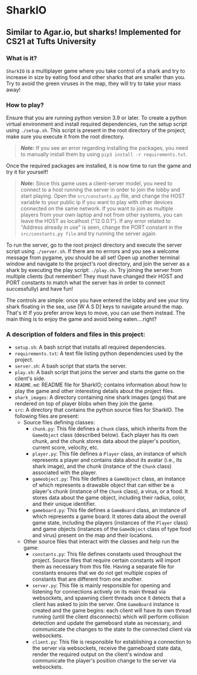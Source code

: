 # SharkIO
## Similar to Agar.io, but sharks! Implemented for CS21 at Tufts University

### What is it?
`SharkIO` is a multiplayer game where you take control of a shark and try to 
increase in size by eating food and other sharks that are smaller than you. 
Try to avoid the green viruses in the map, they will try to take your 
mass away!  

### How to play?
Ensure that you are running python version 3.9 or later. 
To create a python virtual environment and install required dependencies, 
run the setup script using `./setup.sh`. This script is present in the root 
directory of the project; make sure you execute it from the root directory.
> **_Note:_** If you see an error regarding installing the packages, you need 
> to manually install them by using `pip3 install -r requirements.txt`.

Once the required packages are installed, it is now time to run the game and 
try it for yourself!

> **_Note:_** Since this game uses a client-server model, you need to connect 
> to a host running the server in order to join the lobby and start playing. 
> Open the `src/constants.py` file, and change the HOST variable to your 
> public ip if you want to play with other devices connected on the same 
> network. If you want to join as multiple players from your own laptop and 
> not from other systems, you can leave the HOST as localhost ("12.0.0.1"). 
> If any error related to "Address already in use" is seen, change the PORT 
> constant in the `src/constants.py file` and try running the server again.

To run the server, go to the root project directory and execute the server 
script using `./server.sh`. If there are no errrors and you see a welcome 
message from pygame, you should be all set! Open up another terminal window 
and navigate to the project's root directory, and join the server as a shark 
by executing the play script: `./play.sh`. Try joining the server from 
multiple clients (but remember! They must have changed their HOST and 
PORT constants to match what the server has in order to connect successfully) 
and have fun!

The controls are simple: once you have entered the lobby and see your tiny 
shark floating in the sea, use [W A S D] keys to navigate around the map. 
That's it! If you prefer arrow keys to move, you can use them instead. 
The main thing is to enjoy the game and avoid being eaten....right?

### A description of folders and files in this project:
- `setup.sh`: A bash script that installs all required dependencies.
- `requirements.txt`: A text file listing python dependencies used by the 
  project.
- `server.sh`: A bash script that starts the server.
- `play.sh`: A bash script that joins the server and starts the game on the 
  cilent's side.
- `README.md`: README file for SharkIO; contains information about how to 
  play the game and other interesting details about the project files.
- `shark_images`: A directory containing nine shark images (pngs) that are 
  rendered on top of player blobs when they join the game.
- `src`: A directory that contains the python source files for SharkIO. 
  The following files are present:
  - Source files defining classes:
    - `chunk.py`: This file defines a `Chunk` class, which inherits from 
        the `GameObject` class (described below). Each player has its own 
        chunk, and the chunk stores data about the player's position, 
        current score, velocity, etc.
    - `player.py`: This file defines a `Player` class, an instance of which 
        represents a player and contains data about its avatar 
        (i.e., its shark image), and the chunk (instance of the `Chunk` class)
        associated with the player.
    - `gameobject.py`: This file defines a `GameObject` class, an instance of 
        which represents a drawable object that can either be a player's chunk
        (instance of the `Chunk` class), a virus, or a food. 
        It stores data about the game object, including their radius, color, 
        and their unique identifier.
    - `gameboard.py`: This file defines a `GameBoard` class, an instance of 
        which represents a game board. It stores data about the overall game 
        state, including the players (instances of the `Player` class) and 
        game objects (instances of the `GameObject` class of type food and 
        virus) present on the map and their locations.
  - Other source files that interact with the classes and help run the game:
    - `constants.py`: This file defines constants used throughout the project. 
        Source files that require certain constants will import them as 
        necessary from this file. Having a separate file for constants 
        ensures that we do not get multiple copies of constants that are 
        different from one another.
    - `server.py`: This file is mainly responsible for opening and listening 
        for connections actively on its main thread via websockets, and 
        spawning client threads once it detects that a client has asked to 
        join the server. One `GameBoard` instance is created and the game 
        begins: each client will have its own thread running 
        (until the client disconnects) which will perform collision detection 
        and update the gameboard state as necessary, and communicate the 
        changes to the state to the connected client via websockets.
    - `client.py`: This file is responsible for establishing a connection 
        to the server via websockets, receive the gameboard state data, 
        render the required output on the client's window and communicate 
        the player's position change to the server via websockets.